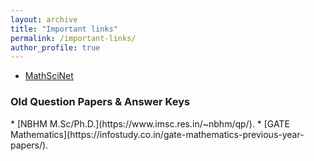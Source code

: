 ```yaml
---
layout: archive
title: "Important links"
permalink: /important-links/
author_profile: true
---
```



* [MathSciNet](https://mathscinet.ams.org/mathscinet/author?authorId=1207727)

<h3>Old Question Papers & Answer Keys</h3>
* [NBHM M.Sc/Ph.D.](https://www.imsc.res.in/~nbhm/qp/).
* [GATE Mathematics](https://infostudy.co.in/gate-mathematics-previous-year-papers/).
  
